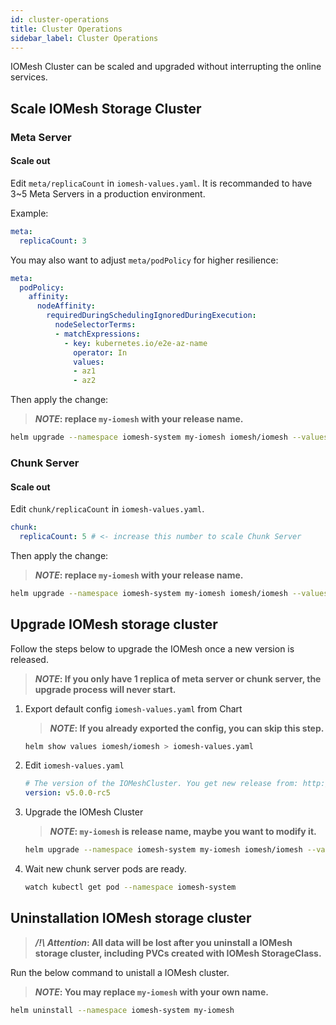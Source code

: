 ```yaml
---
id: cluster-operations
title: Cluster Operations
sidebar_label: Cluster Operations
---
```


IOMesh Cluster can be scaled and upgraded without interrupting the online services.

## Scale IOMesh Storage Cluster

### Meta Server

#### Scale out

Edit `meta/replicaCount` in `iomesh-values.yaml`. It is recommanded to have 3~5 Meta Servers in a production environment.

Example:
```yaml
meta:
  replicaCount: 3
```

You may also want to adjust `meta/podPolicy` for higher resilience:

```yaml
meta:
  podPolicy:
    affinity:
      nodeAffinity:
        requiredDuringSchedulingIgnoredDuringExecution:
          nodeSelectorTerms:
          - matchExpressions:
            - key: kubernetes.io/e2e-az-name
              operator: In
              values:
              - az1
              - az2
```

Then apply the change:

> **_NOTE_: replace `my-iomesh` with your release name.**

```bash
helm upgrade --namespace iomesh-system my-iomesh iomesh/iomesh --values iomesh-values.yaml
```

### Chunk Server

#### Scale out

Edit `chunk/replicaCount` in `iomesh-values.yaml`.

```yaml
chunk:
  replicaCount: 5 # <- increase this number to scale Chunk Server
```

Then apply the change:

> **_NOTE_: replace `my-iomesh` with your release name.**

```bash
helm upgrade --namespace iomesh-system my-iomesh iomesh/iomesh --values iomesh-values.yaml
```

## Upgrade IOMesh storage cluster

Follow the steps below to upgrade the IOMesh once a new version is released.

> **_NOTE_: If you only have 1 replica of meta server or chunk server, the upgrade process will never start.**

1. Export default config `iomesh-values.yaml` from Chart

    > **_NOTE_: If you already exported the config, you can skip this step.**

    ```bash
    helm show values iomesh/iomesh > iomesh-values.yaml
    ```

2. Edit `iomesh-values.yaml`

    ```yaml
    # The version of the IOMeshCluster. You get new release from: http://iomesh.com/docs/release/releases
    version: v5.0.0-rc5
    ```

3. Upgrade the IOMesh Cluster

    > **_NOTE_: `my-iomesh` is release name, maybe you want to modify it.**

    ```bash
    helm upgrade --namespace iomesh-system my-iomesh iomesh/iomesh --values iomesh-values.yaml
    ```

4. Wait new chunk server pods are ready.

    ```bash
    watch kubectl get pod --namespace iomesh-system
    ```

## Uninstallation IOMesh storage cluster

> **_/!\ Attention_: All data will be lost after you uninstall a IOMesh storage cluster, including PVCs created with IOMesh StorageClass.**

Run the below command to unistall a IOMesh cluster.

> **_NOTE_: You may replace `my-iomesh` with your own name.**

```bash
helm uninstall --namespace iomesh-system my-iomesh
```

[1]: http://www.iomesh.com/docs/installation/setup-iomesh-storage#mount-device
